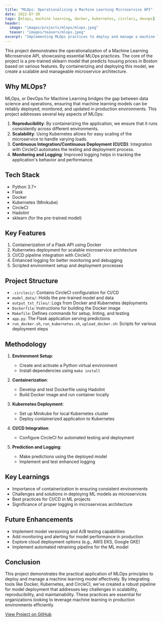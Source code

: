 ```yaml
---
title: "MLOps: Operationalizing a Machine Learning Microservice API"
date: 2022-07-30
tags: [mlops, machine learning, docker, kubernetes, circleci, devops]
header:
  image: "images/projects/mlops/mlops.jpeg"
  teaser: "images/teasers/mlops.jpeg"
excerpt: "Implementing MLOps practices to deploy and manage a machine learning model as a microservice."
---
```



This project demonstrates the operationalization of a Machine Learning Microservice API, showcasing essential MLOps practices. The core of the project is a pre-trained sklearn model that predicts housing prices in Boston based on various features. By containerizing and deploying this model, we create a scalable and manageable microservice architecture.

## Why MLOps?

MLOps, or DevOps for Machine Learning bridges the gap between data science and operations, ensuring that machine learning models can be reliably deployed, monitored, and updated in production environments. This project addresses several key aspects of MLOps:

1. **Reproducibility**: By containerizing the application, we ensure that it runs consistently across different environments.
2. **Scalability**: Using Kubernetes allows for easy scaling of the microservice to handle varying loads.
3. **Continuous Integration/Continuous Deployment (CI/CD)**: Integration with CircleCI automates the testing and deployment process.
4. **Monitoring and Logging**: Improved logging helps in tracking the application's behavior and performance.

## Tech Stack

- Python 3.7+
- Flask
- Docker
- Kubernetes (Minikube)
- CircleCI
- Hadolint
- sklearn (for the pre-trained model)

## Key Features

1. Containerization of a Flask API using Docker
2. Kubernetes deployment for scalable microservice architecture
3. CI/CD pipeline integration with CircleCI
4. Enhanced logging for better monitoring and debugging
5. Scripted environment setup and deployment processes

## Project Structure

- `.circleci/`: Contains CircleCI configuration for CI/CD
- `model_data/`: Holds the pre-trained model and data
- `output_txt_files/`: Logs from Docker and Kubernetes deployments
- `Dockerfile`: Instructions for building the Docker image
- `Makefile`: Defines commands for setup, linting, and testing
- `app.py`: The Flask application serving predictions
- `run_docker.sh`, `run_kubernetes.sh`, `upload_docker.sh`: Scripts for various deployment steps

## Methodology

1. **Environment Setup**: 
   - Create and activate a Python virtual environment
   - Install dependencies using `make install`

2. **Containerization**:
   - Develop and test Dockerfile using Hadolint
   - Build Docker image and run container locally

3. **Kubernetes Deployment**:
   - Set up Minikube for local Kubernetes cluster
   - Deploy containerized application to Kubernetes

4. **CI/CD Integration**:
   - Configure CircleCI for automated testing and deployment

5. **Prediction and Logging**:
   - Make predictions using the deployed model
   - Implement and test enhanced logging

## Key Learnings

- Importance of containerization in ensuring consistent environments
- Challenges and solutions in deploying ML models as microservices
- Best practices for CI/CD in ML projects
- Significance of proper logging in microservices architecture

## Future Enhancements

- Implement model versioning and A/B testing capabilities
- Add monitoring and alerting for model performance in production
- Explore cloud deployment options (e.g., AWS EKS, Google GKE)
- Implement automated retraining pipeline for the ML model

## Conclusion

This project demonstrates the practical application of MLOps principles to deploy and manage a machine learning model effectively. By integrating tools like Docker, Kubernetes, and CircleCI, we've created a robust pipeline for model deployment that addresses key challenges in scalability, reproducibility, and maintainability. These practices are essential for organizations looking to leverage machine learning in production environments efficiently.

[View Project on GitHub](https://github.com/CtripleU/mlops-project.git)